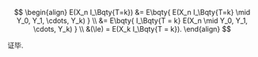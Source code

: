 $$
\begin{align}
E(X_n I_\Bqty{T=k})
&= E\bqty{
	E(X_n I_\Bqty{T=k} \mid Y_0, Y_1, \cdots, Y_k)
} \\
&= E\bqty{
	I_\Bqty{T = k} E(X_n \mid Y_0, Y_1, \cdots, Y_k)
} \\
&(\le) = E(X_k I_\Bqty{T = k}).
\end{align}
$$

证毕.